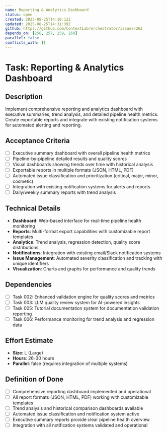 ```yaml
---
name: Reporting & Analytics Dashboard
status: open
created: 2025-08-25T14:10:12Z
updated: 2025-08-25T14:31:39Z
github: https://github.com/ContextLab/orchestrator/issues/262
depends_on: [256, 257, 259, 260]
parallel: false
conflicts_with: []
---
```


# Task: Reporting & Analytics Dashboard

## Description
Implement comprehensive reporting and analytics dashboard with executive summaries, trend analysis, and detailed pipeline health metrics. Create exportable reports and integrate with existing notification systems for automated alerting and reporting.

## Acceptance Criteria
- [ ] Executive summary dashboard with overall pipeline health metrics
- [ ] Pipeline-by-pipeline detailed results and quality scores
- [ ] Visual dashboards showing trends over time with historical analysis
- [ ] Exportable reports in multiple formats (JSON, HTML, PDF)
- [ ] Automated issue classification and prioritization (critical, major, minor, cosmetic)
- [ ] Integration with existing notification systems for alerts and reports
- [ ] Daily/weekly summary reports with trend analysis

## Technical Details
- **Dashboard**: Web-based interface for real-time pipeline health monitoring
- **Reports**: Multi-format export capabilities with customizable report templates
- **Analytics**: Trend analysis, regression detection, quality score distributions
- **Notifications**: Integration with existing email/Slack notification systems
- **Issue Management**: Automated severity classification and tracking with unique identifiers
- **Visualization**: Charts and graphs for performance and quality trends

## Dependencies
- [ ] Task 002: Enhanced validation engine for quality scores and metrics
- [ ] Task 003: LLM quality review system for AI-powered insights
- [ ] Task 005: Tutorial documentation system for documentation validation reporting
- [ ] Task 006: Performance monitoring for trend analysis and regression data

## Effort Estimate
- **Size**: L (Large)
- **Hours**: 26-30 hours
- **Parallel**: false (requires integration of multiple systems)

## Definition of Done
- [ ] Comprehensive reporting dashboard implemented and operational
- [ ] All report formats (JSON, HTML, PDF) working with customizable templates
- [ ] Trend analysis and historical comparison dashboards available
- [ ] Automated issue classification and notification system active
- [ ] Executive summary reports provide clear pipeline health overview
- [ ] Integration with all notification systems validated and operational
